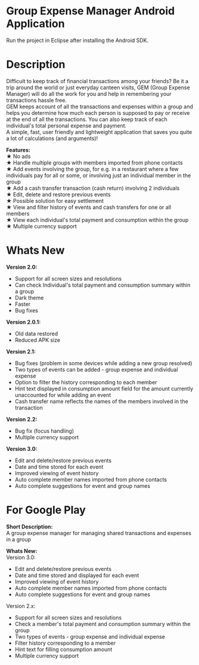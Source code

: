 ﻿Group Expense Manager Android Application
=========================================
Run the project in Eclipse after installing the Android SDK.

Description
============
Difficult to keep track of financial transactions among your friends? Be it a trip around the world or just everyday canteen visits, GEM (Group Expense Manager) will do all the work for you and help in remembering your transactions hassle free.  
GEM keeps account of all the transactions and expenses within a group and helps you determine how much each person is supposed to pay or receive at the end of all the transactions. You can also keep track of each individual's total personal expense and payment.  
A simple, fast, user friendly and lightweight application that saves you quite a lot of calculations (and arguments)!

<b>Features:</b>  
★ No ads  
★ Handle multiple groups with members imported from phone contacts  
★ Add events involving the group, for e.g. in a restaurant where a few individuals pay for all or some, or involving just an individual member in the group  
★ Add a cash transfer transaction (cash return) involving 2 individuals  
★ Edit, delete and restore previous events  
★ Possible solution for easy settlement  
★ View and filter history of events and cash transfers for one or all members  
★ View each individual's total payment and consumption within the group  
★ Multiple currency support

Whats New
==========
<b>Version 2.0:</b>  
- Support for all screen sizes and resolutions  
- Can check Individual's total payment and consumption summary within a group  
- Dark theme  
- Faster  
- Bug fixes

<b>Version 2.0.1:</b>
- Old data restored
- Reduced APK size

<b>Version 2.1:</b>  
- Bug fixes (problem in some devices while adding a new group resolved)
- Two types of events can be added - group expense and individual expense
- Option to filter the history corresponding to each member
- Hint text displayed in consumption amount field for the amount currently unaccounted for while adding an event
- Cash transfer name reflects the names of the members involved in the transaction

<b>Version 2.2:</b>  
- Bug fix (focus handling)
- Multiple currency support

<b>Version 3.0:</b>  
- Edit and delete/restore previous events
- Date and time stored for each event
- Improved viewing of event history
- Auto complete member names imported from phone contacts
- Auto complete suggestions for event and group names

For Google Play
================
<b>Short Description:</b>  
A group expense manager for managing shared transactions and expenses in a group

<b>Whats New:</b>  
Version 3.0:
- Edit and delete/restore previous events
- Date and time stored and displayed for each event
- Improved viewing of event history
- Auto complete member names imported from phone contacts
- Auto complete suggestions for event and group names

Version 2.x:
- Support for all screen sizes and resolutions
- Check a member's total payment and consumption summary within the group
- Two types of events - group expense and individual expense
- Filter history corresponding to a member
- Hint text for filling consumption amount
- Multiple currency support

